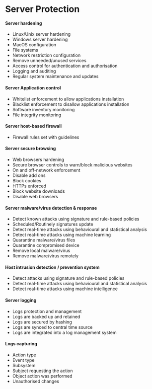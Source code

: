 # Server Protection

#### Server hardening

* Linux/Unix server hardening
* Windows server hardening
* MacOS configuration
* File systems
* Network restriction configuration
* Remove unneeded/unused services
* Access control for authentication and authorisation
* Logging and auditing
* Regular system maintenance and updates

#### Server Application control

* Whitelist enforcement to allow applications installation
* Blacklist enforcement to disallow applications installation
* Software inventory monitoring
* File integrity monitoring

#### Server host-based firewall

* Firewall rules set with guidelines

#### Server secure browsing

* Web browsers hardening
* Secure browser controls to warn/block malicious websites
* On and off-network enforcement
* Disable add ons
* Block cookies
* HTTPs enforced
* Block website downloads
* Disable web browsers

#### Server malware/virus detection & response

* Detect known attacks using signature and rule-based policies
* Scheduled/Routinely signatures update
* Detect real-time attacks using behavioural and statistical analysis
* Detect real-time attacks using machine learning
* Quarantine malware/virus files
* Quarantine compromised device
* Remove local malware/virus
* Remove malware/virus remotely

#### Host intrusion detection / prevention system

* Detect attacks using signature and rule-based policies
* Detect real-time attacks using behavioural and statistical analysis
* Detect real-time attacks using machine intelligence

#### Server logging

* Logs protection and management
* Logs are backed up and retained
* Logs are secured by hashing
* Logs are synced to central time source
* Logs are integrated into a log management system

#### Logs capturing

* Action type
* Event type
* Subsystem
* Subject requesting the action
* Object action was performed
* Unauthorised changes

